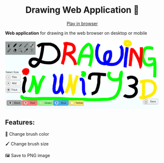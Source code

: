 <h1 align="center">Drawing Web Application 🎨</h1>
<p align="center">
    <a href="https://adamalbsoul.github.io/Unity-Paint-WebGL/">Play in browser</a>

  <b>Web application</b> for drawing in the web browser on desktop or mobile</p>
![screenshot](https://raw.githubusercontent.com/adamalbsoul/Drawing-Application-With-Save-Feature/master/unityPaint.png)

## Features:

🌈 Change brush color

🖌️ Change brush size

🖼 Save to PNG image


